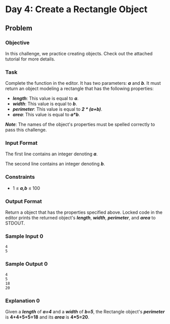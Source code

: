 # Day 4: Create a Rectangle Object

## Problem

### Objective

<p>In this challenge, we practice creating objects. Check out the attached tutorial for more details.</p>

### Task

<p>Complete the function in the editor. It has two parameters: <b><i>a</i></b> and <b><i>b</i></b>. It must return an object modeling a rectangle that has the following properties:</p>

- <b><i>length</i></b>: This value is equal to <b><i>a</i></b>.
- <b><i>width</i></b>: This value is equal to <b><i>b</i></b>.
- <b><i>perimeter</i></b>: This value is equal to <b><i>2 \* (a+b)</i></b>.
- <b><i>area</i></b>: This value is equal to <b><i>a\*b</i></b>.

<p><b><i>Note</i></b>: The names of the object's properties must be spelled correctly to pass this challenge.</p>

### Input Format

<p>The first line contains an integer denoting <b><i>a</i></b>.</p>
<p>The second line contains an integer denoting <b><i>b</i></b>.</p>

### Constraints

- 1 ≤ <b><i>a,b</i></b> ≤ 100

### Output Format

<p>Return a object that has the properties specified above. Locked code in the editor prints the returned object's <b><i>length</i></b>, <b><i>width</i></b>, <b><i>perimeter</i></b>, and <b><i>area</i></b> to STDOUT.</p>

### Sample Input 0

```
4
5
```

### Sample Output 0

```
4
5
18
20
```

### Explanation 0

<p>Given a <b><i>length</i></b> of <b><i>a=4</i></b> and a  <b><i>width</i></b> of <b><i>b=5</i></b>, the Rectangle object's <b><i>perimeter</i></b> is <b>4+4+5+5=18</b> and its <b><i>area</i></b> is <b>4*5=20</b>.</p>
